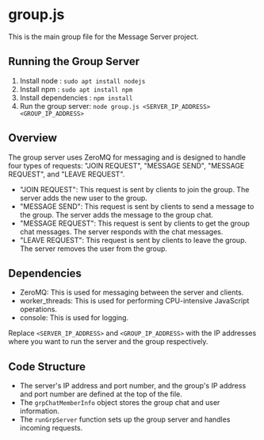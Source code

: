 # group.js

This is the main group file for the Message Server project.

## Running the Group Server

1. Install node : `sudo apt install nodejs`
2. Install npm  : `sudo apt install npm`
3. Install dependencies : `npm install`
4. Run the group server: `node group.js <SERVER_IP_ADDRESS> <GROUP_IP_ADDRESS>`

## Overview

The group server uses ZeroMQ for messaging and is designed to handle four types of requests: "JOIN REQUEST", "MESSAGE SEND", "MESSAGE REQUEST", and "LEAVE REQUEST".

- "JOIN REQUEST": This request is sent by clients to join the group. The server adds the new user to the group.
- "MESSAGE SEND": This request is sent by clients to send a message to the group. The server adds the message to the group chat.
- "MESSAGE REQUEST": This request is sent by clients to get the group chat messages. The server responds with the chat messages.
- "LEAVE REQUEST": This request is sent by clients to leave the group. The server removes the user from the group.

## Dependencies

- ZeroMQ: This is used for messaging between the server and clients.
- worker_threads: This is used for performing CPU-intensive JavaScript operations.
- console: This is used for logging.



Replace `<SERVER_IP_ADDRESS>` and `<GROUP_IP_ADDRESS>` with the IP addresses where you want to run the server and the group respectively.

## Code Structure

- The server's IP address and port number, and the group's IP address and port number are defined at the top of the file.
- The `grpChatMemberInfo` object stores the group chat and user information.
- The `runGrpServer` function sets up the group server and handles incoming requests.